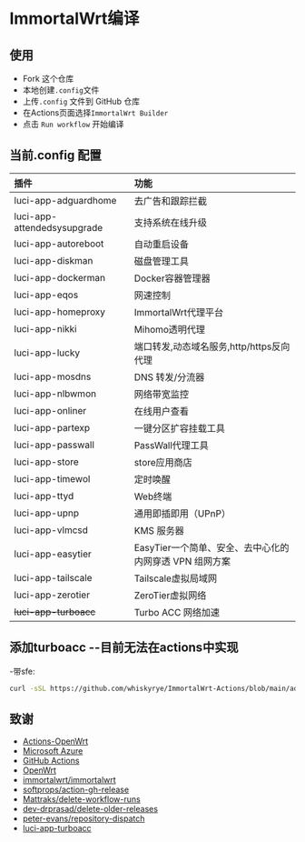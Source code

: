 # ImmortalWrt编译
## 使用

- Fork 这个仓库
- 本地创建`.config`文件
- 上传`.config` 文件到 GitHub 仓库
- 在Actions页面选择`ImmortalWrt Builder`
- 点击 `Run workflow` 开始编译

## 当前.config 配置
|插件|功能|
|:-|:-|
|luci-app-adguardhome|去广告和跟踪拦截|
|luci-app-attendedsysupgrade|支持系统在线升级|
|luci-app-autoreboot|自动重启设备|
|luci-app-diskman|磁盘管理工具|
|luci-app-dockerman|Docker容器管理器|
|luci-app-eqos|网速控制|
|luci-app-homeproxy|ImmortalWrt代理平台|
|luci-app-nikki|Mihomo透明代理|
|luci-app-lucky|端口转发,动态域名服务,http/https反向代理|
|luci-app-mosdns| DNS 转发/分流器|
|luci-app-nlbwmon|网络带宽监控|
|luci-app-onliner|在线用户查看|
|luci-app-partexp|一键分区扩容挂载工具|
|luci-app-passwall|PassWall代理工具|
|luci-app-store|store应用商店|
|luci-app-timewol|定时唤醒|
|luci-app-ttyd|Web终端|
|luci-app-upnp|通用即插即用（UPnP）|
|luci-app-vlmcsd|KMS 服务器|
|luci-app-easytier|EasyTier一个简单、安全、去中心化的内网穿透 VPN 组网方案|
|luci-app-tailscale|Tailscale虚拟局域网|
|luci-app-zerotier|ZeroTier虚拟网络|
|~~luci-app-turboacc~~|Turbo ACC 网络加速|

## 添加turboacc --目前无法在actions中实现

-带sfe:
 ```bash
 curl -sSL https://github.com/whiskyrye/ImmortalWrt-Actions/blob/main/add_turboacc.sh -o add_turboacc.sh && bash add_turboacc.sh
```

## 致谢

- [Actions-OpenWrt](https://github.com/P3TERX/Actions-OpenWrt)
- [Microsoft Azure](https://azure.microsoft.com)
- [GitHub Actions](https://github.com/features/actions)
- [OpenWrt](https://github.com/openwrt/openwrt)
- [immortalwrt/immortalwrt](https://github.com/immortalwrt/immortalwrt)
- [softprops/action-gh-release](https://github.com/softprops/action-gh-release)
- [Mattraks/delete-workflow-runs](https://github.com/Mattraks/delete-workflow-runs)
- [dev-drprasad/delete-older-releases](https://github.com/dev-drprasad/delete-older-releases)
- [peter-evans/repository-dispatch](https://github.com/peter-evans/repository-dispatch)
- [luci-app-turboacc](https://github.com/chenmozhijin/turboacc)

